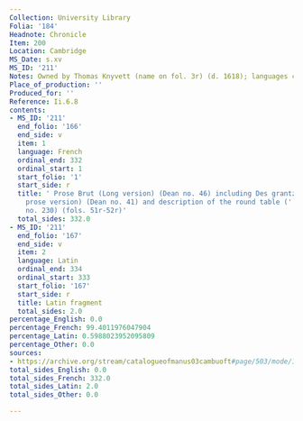 ```yaml
---
Collection: University Library
Folia: '184'
Headnote: Chronicle
Item: 200
Location: Cambridge
MS_Date: s.xv
MS_ID: '211'
Notes: Owned by Thomas Knyvett (name on fol. 3r) (d. 1618); languages checked by KAM
Place_of_production: ''
Produced_for: ''
Reference: Ii.6.8
contents:
- MS_ID: '211'
  end_folio: '166'
  end_side: v
  item: 1
  language: French
  ordinal_end: 332
  ordinal_start: 1
  start_folio: '1'
  start_side: r
  title: ' Prose Brut (Long version) (Dean no. 46) including Des grantz geanz (short
    prose version) (Dean no. 41) and description of the round table (''Tables'') (Dean
    no. 230) (fols. 51r-52r)'
  total_sides: 332.0
- MS_ID: '211'
  end_folio: '167'
  end_side: v
  item: 2
  language: Latin
  ordinal_end: 334
  ordinal_start: 333
  start_folio: '167'
  start_side: r
  title: Latin fragment
  total_sides: 2.0
percentage_English: 0.0
percentage_French: 99.4011976047904
percentage_Latin: 0.5988023952095809
percentage_Other: 0.0
sources:
- https://archive.org/stream/catalogueofmanus03cambuoft#page/503/mode/1up
total_sides_English: 0.0
total_sides_French: 332.0
total_sides_Latin: 2.0
total_sides_Other: 0.0

---
```

